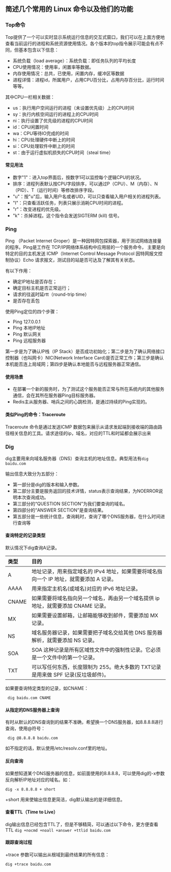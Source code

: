 ## 简述几个常用的 Linux 命令以及他们的功能
### Top命令
Top提供了一个可以实时显示系统运行信息的交互式窗口，我们可以在上面方便地查看当前运行的进程和系统资源使用情况。各个版本的top指令展示可能会有点不同，但基本包含以下信息：

- 系统负载（load average）：系统负载：即任务队列的平均长度
- CPU使用情况：使用率，闲置率等数据。
- 内存使用情况：总共，已使用，闲置内存，缓冲区等数据
- 进程详情：进程id，所属用户，占用CPU百分比，占用内存百分比，运行时间等等。

其中CPU一栏相关数据：

- us：执行用户空间运行的进程（未设置优先级）上的CPU时间
- sy：执行内核空间运行的进程上的CPU时间
- ni：执行设置了优先级的进程的CPU时间
- id：CPU闲置时间
- wa：CPU等待IO完成的时间
- hi：CPU处理硬件中断上的时间
- si：CPU处理软件中断上的时间
- st：由于运行虚拟机损失的CPU时间（steal time）

#### 常见用法

- 数字"1"：进入top界面后，按数字1可以监控每个逻辑CPU的状况。
- 排序：进程列表默认按CPU字段排序，可以通过P（CPU）、M（内存）、N（PID）、T（运行时间）等修改排序字段。
- "u"：按"u"后，输入用户名或者UID，可以只查看输入用户相关的进程列表。
- "I"：只查看活跃任务，列表只展示消耗CPU时间的进程。
- "r"：改变进程的优先级。
- "k"：杀掉进程。这个指令会发送SIGTERM (kill) 信号。

### Ping
Ping （Packet Internet Groper）是一种因特网包探索器，用于测试网络连接量的程序。Ping是工作在 TCP/IP网络体系结构中应用层的一个服务命令， 主要是向特定的目的主机发送 ICMP（Internet Control Message Protocol 因特网报文控制协议）Echo 请求报文，测试目的站是否可达及了解其有关状态。

有以下作用：

- 确定IP地址是否存在；
- 确定目标主机是否正常运行；
- 请求的往返时延rtt（round-trip time）
- 是否存在丢包

使用Ping定位的四个步骤：

- Ping 127.0.0.1
- Ping 本地IP地址
- Ping 默认网关
- Ping 远程服务器

第一步是为了确认IP栈（IP Stack）是否成功初始化；第二步是为了确认网络接口控制器（也叫网卡）NIC(Network Interface Card)是否正常工作；第三步是确认本机能否连上局域网；第四步是确认本地能否与远程服务器正常通信。

#### 使用场景

- 在部署一个新的服务时，为了测试这个服务能否正常与所在系统内的其他服务通信，会在其所在服务器Ping目标服务器。
- Redis主从服务器、哨兵之间的心跳检测，是通过持续的Ping实现的。

#### 类似Ping的命令：Traceroute
Traceroute 命令是通过发送ICMP 数据包来展示从请求发起端到接收端的路由路径相关信息的工具。请求途径的ip，域名，对应的TTL和时延都会展示出来

### Dig
dig主要用来向域名服务器（DNS）查询主机的地址信息。典型用法有```dig baidu.com```

输出信息大致分为五部分：

- 第一部分是dig的版本和输入参数。
- 第二部分主要是服务返回的技术详情，status表示查询结果，为NOERROR说明本次查询成功。
- 第三部分的“QUESTION SECTION”为我们要查询的域名。
- 第四部分的“ANSWER SECTION”是查询结果。
- 第五部分是一些统计信息，查询耗时，查询了哪个DNS服务器，在什么时间进行查询等

#### 查询特定的记录类型
默认情况下dig查询A记录。

|类型|目的|
|:--|:--|
|A|地址记录，用来指定域名的 IPv4 地址，如果需要将域名指向一个 IP 地址，就需要添加 A 记录。|
|AAAA|用来指定主机名(或域名)对应的 IPv6 地址记录。|
|CNAME|如果需要将域名指向另一个域名，再由另一个域名提供 ip 地址，就需要添加 CNAME 记录。|
|MX|如果需要设置邮箱，让邮箱能够收到邮件，需要添加 MX 记录。|
|NS|域名服务器记录，如果需要把子域名交给其他 DNS 服务器解析，就需要添加 NS 记录。|
|SOA|SOA 这种记录是所有区域性文件中的强制性记录。它必须是一个文件中的第一个记录。|
|TXT| 可以写任何东西，长度限制为 255。绝大多数的 TXT记录是用来做 SPF 记录(反垃圾邮件)。 |

如果要查询特定类型的记录，如CNAME：

``` dig baidu.com CNAME```

#### 从指定的DNS服务器上查询
有时从默认的DNS查询到的结果不准确，希望换一个DNS服务器，如8.8.8.8进行查询，使用@符号：

``` dig @8.8.8.8 baidu.com```

如不指定的话，默认使用/etc/resolv.conf里的地址。

#### 反向查询
如果想知道某个DNS服务器的信息，如前面使用的8.8.8.8，可以使用dig的-x参数反向解析IP地址对应的域名。如：

```dig -x 8.8.8.8 + short```

+short 用来使输出信息更简洁，dig默认输出的是详细信息。

#### 查看TTL（Time to Live）
dig输出信息已经包含TTL了，但是不够精简，可以通过以下命令，更方便查看TTL
``` dig +nocmd +noall +answer +ttlid baidu.com ```

#### 跟踪查询过程
+trace 参数可以输出从根域到最终结果的所有信息：

``` dig +trace baidu.com ```